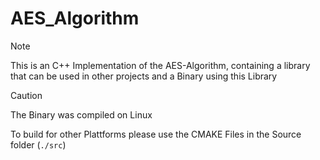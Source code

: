 # AES_Algorithm

> [!NOTE]
> This is an C++ Implementation of the AES-Algorithm, containing a library that can be used in other projects and a Binary using this Library

> [!CAUTION]
> The Binary was compiled on Linux
>
> To build for other Plattforms please use the CMAKE Files in the Source folder (`./src`)
